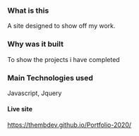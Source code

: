 ### What is this

A site designed to show off my work.

### Why was it built

To show the projects i have completed

### Main Technologies used
Javascript, Jquery
 
#### Live site 
https://thembdev.github.io/Portfolio-2020/
